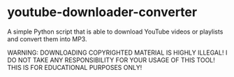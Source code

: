 # youtube-downloader-converter
A simple Python script that is able to download YouTube videos or playlists and convert them into MP3.

WARNING: DOWNLOADING COPYRIGHTED MATERIAL IS HIGHLY ILLEGAL!
I DO NOT TAKE ANY RESPONSIBILITY FOR YOUR USAGE OF THIS TOOL!
THIS IS FOR EDUCATIONAL PURPOSES ONLY!
